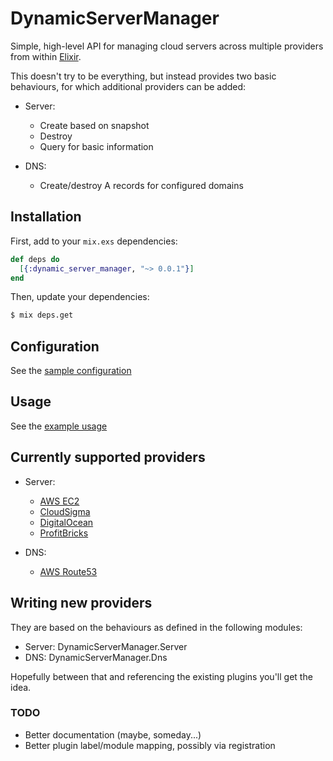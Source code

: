 # DynamicServerManager

Simple, high-level API for managing cloud servers across multiple
providers from within [Elixir](http://elixir-lang.github.io).

This doesn't try to be everything, but instead provides two basic
behaviours, for which additional providers can be added:

 * Server:
   * Create based on snapshot
   * Destroy
   * Query for basic information

 * DNS:
   * Create/destroy A records for configured domains


## Installation

First, add to your `mix.exs` dependencies:

```elixir
def deps do
  [{:dynamic_server_manager, "~> 0.0.1"}]
end
```
Then, update your dependencies:

```sh
$ mix deps.get
```

## Configuration

See the [sample configuration](config/config.sample.exs)


## Usage

See the [example usage](lib/example.ex)


## Currently supported providers

 * Server:
   * [AWS EC2](https://aws.amazon.com/ec2)
   * [CloudSigma](https://www.cloudsigma.com)
   * [DigitalOcean](https://www.digitalocean.com)
   * [ProfitBricks](https://www.profitbricks.com)

 * DNS:
   * [AWS Route53](https://aws.amazon.com/route53)


## Writing new providers

They are based on the behaviours as defined in the following modules:

 * Server: DynamicServerManager.Server
 * DNS: DynamicServerManager.Dns

Hopefully between that and referencing the existing plugins you'll get the
idea.


### TODO

 * Better documentation (maybe, someday...)
 * Better plugin label/module mapping, possibly via registration
